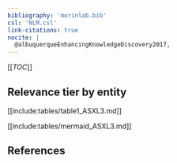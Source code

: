 ```yaml
---
bibliography: 'morinlab.bib'
csl: 'NLM.csl'
link-citations: true
nocite: |
  @albuquerqueEnhancingKnowledgeDiscovery2017, 
---
```


[[_TOC_]]




## Relevance tier by entity

[[include:tables/table1_ASXL3.md]]





[[include:tables/mermaid_ASXL3.md]]

## References


